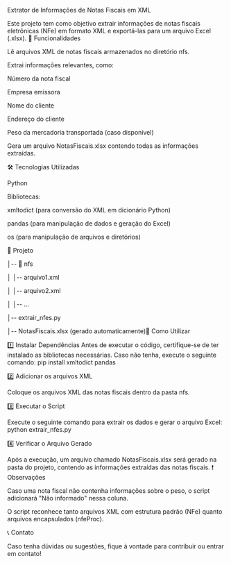 Extrator de Informações de Notas Fiscais em XML

Este projeto tem como objetivo extrair informações de notas fiscais eletrônicas (NFe) em formato XML e exportá-las para um arquivo Excel (.xlsx).
📌 Funcionalidades

Lê arquivos XML de notas fiscais armazenados no diretório nfs.

Extrai informações relevantes, como:

Número da nota fiscal

Empresa emissora

Nome do cliente

Endereço do cliente

Peso da mercadoria transportada (caso disponível)

Gera um arquivo NotasFiscais.xlsx contendo todas as informações extraídas.


🛠 Tecnologias Utilizadas

Python

Bibliotecas:

xmltodict (para conversão do XML em dicionário Python)

pandas (para manipulação de dados e geração do Excel)

os (para manipulação de arquivos e diretórios)

📁 Projeto

│-- 📁 nfs

│   │-- arquivo1.xml

│   │-- arquivo2.xml

│   │-- ...

│-- extrair_nfes.py

│-- NotasFiscais.xlsx (gerado automaticamente)🚀 Como Utilizar


1️⃣ Instalar Dependências
Antes de executar o código, certifique-se de ter instalado as bibliotecas necessárias. Caso não tenha, execute o seguinte comando:
pip install xmltodict pandas

2️⃣ Adicionar os arquivos XML

Coloque os arquivos XML das notas fiscais dentro da pasta nfs.

3️⃣ Executar o Script

Execute o seguinte comando para extrair os dados e gerar o arquivo Excel:
python extrair_nfes.py

4️⃣ Verificar o Arquivo Gerado

Após a execução, um arquivo chamado NotasFiscais.xlsx será gerado na pasta do projeto, contendo as informações extraídas das notas fiscais.
❗ Observações

Caso uma nota fiscal não contenha informações sobre o peso, o script adicionará "Não informado" nessa coluna.

O script reconhece tanto arquivos XML com estrutura padrão (NFe) quanto arquivos encapsulados (nfeProc).

📞 Contato

Caso tenha dúvidas ou sugestões, fique à vontade para contribuir ou entrar em contato!
